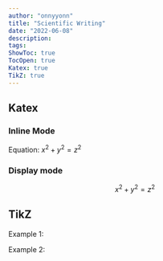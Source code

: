 ```yaml
---
author: "onnyyonn"
title: "Scientific Writing"
date: "2022-06-08"
description:
tags:
ShowToc: true
TocOpen: true
Katex: true
TikZ: true
---
```

## Katex

### Inline Mode

Equation: $x^2 + y^2 = z^2$

### Display mode

$$
x^2 + y^2 = z^2
$$

## TikZ

Example 1:
<script type="text/tikz">
  \begin{tikzpicture}
    \filldraw[color=red!60, fill=red!5, very thick](-1,0) circle (1.5);
    \draw[blue, very thick] (0,0) rectangle (3,2);
    \draw[orange, ultra thick] (4,0) -- (6,0) -- (5.7,2) -- cycle;
  \end{tikzpicture}
</script>

Example 2:
<script type="text/tikz">
  \tikzstyle{process}=[draw, rectangle, rounded corners, fill=yellow!20, minimum width=3cm, minimum height=1cm]
  \tikzstyle{decision}=[draw, diamond, fill=red!20, minimum width=4cm, aspect=2]
  \tikzstyle{arrow}=[white, thick,->,>=stealth]
  \node[process] (waking) at (0,0) {Wake up};
  \node[decision] (day) at (0,-3) {Is it a weekday?};
  \node[process] (up) at (0,-6) {Get out of bed};
  \node[process] (sleep) at (5,-3) {Go back to sleep};
  \draw[arrow] (waking) -- (day);
  \draw[arrow] (day) -- node[anchor=east] {Yes} (up);
  \draw[arrow] (day) --node[anchor=south] {No} (sleep);
  \draw[arrow] (sleep) |- (waking);
</script>


	

